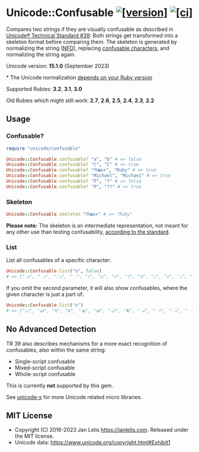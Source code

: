 # Unicode::Confusable [![[version]](https://badge.fury.io/rb/unicode-confusable.svg)](https://badge.fury.io/rb/unicode-confusable)  [![[ci]](https://github.com/janlelis/unicode-confusable/workflows/Test/badge.svg)](https://github.com/janlelis/unicode-confusable/actions?query=workflow%3ATest)

Compares two strings if they are visually confusable as described in [Unicode® Technical Standard #39](https://www.unicode.org/reports/tr39/#Confusable_Detection): Both strings get transformed into a skeleton format before comparing them. The skeleton is generated by normalizing the string ([NFD](http://unicode.org/reports/tr15/#Norm_Forms)), replacing [confusable characters](https://unicode.org/Public/security/12.1.0/confusables.txt), and normalizing the string again.

Unicode version: **15.1.0** (September 2023)

\* The Unicode normalization [depends on your Ruby version](https://idiosyncratic-ruby.com/73-unicode-version-mapping.html)

Supported Rubies: **3.2**, **3.1**, **3.0**

Old Rubies which might still work: **2.7**, **2.6**, **2.5**, **2.4**, **2.3**, **2.2**

## Usage

### Confusable?

```ruby
require "unicode/confusable"

Unicode::Confusable.confusable? "a", "b" # => false
Unicode::Confusable.confusable? "C", "С" # => true
Unicode::Confusable.confusable? "ℜ𝘂ᖯʏ", "Ruby" # => true
Unicode::Confusable.confusable? "Michael", "Michae1" # => true
Unicode::Confusable.confusable? "⁇", "?" # => false
Unicode::Confusable.confusable? "⁇", "??" # => true
```

### Skeleton

```ruby
Unicode::Confusable.skeleton "ℜ𝘂ᖯʏ" # => "Ruby"
```

**Please note:** The skeleton is an intermediate representation, not meant for any other use than testing confusability, [according to the standard](https://www.unicode.org/reports/tr39/#Confusable_Detection).

### List

List all confusables of a specific character:

```ruby
Unicode::Confusable.list("o", false)
# => ["ం", "ಂ", "ം", "ං", "०", "੦", "૦", "௦", "౦", "೦", "൦", "๐", "໐", "၀", "٥", "۵", "ｏ", "ℴ", "𝐨", "𝑜", "𝒐", "𝓸", "𝔬", "𝕠", "𝖔", "𝗈", "𝗼", "𝘰", "𝙤", "𝚘", "ᴏ", "ᴑ", "ꬽ", "ο", "𝛐", "𝜊", "𝝄", "𝝾", "𝞸", "σ", "𝛔", "𝜎", "𝝈", "𝞂", "𝞼", "ⲟ", "о", "ჿ", "օ", "ס", "ه", "𞸤", "𞹤", "𞺄", "ﻫ", "ﻬ", "ﻪ", "ﻩ", "ھ", "ﮬ", "ﮭ", "ﮫ", "ﮪ", "ہ", "ﮨ", "ﮩ", "ﮧ", "ﮦ", "ە", "ഠ", "ဝ", "𐓪", "𑣈", "𑣗", "𐐬"]
```

If you omit the second parameter, it will also show confusables, where the given character is just a part of:

```ruby
Unicode::Confusable.list("o")
# => ["⒪", "ꜵ", "℅", "ᴔ", "ꭁ", "ꭂ", "ﷲ", "№", "ం", "ಂ", "ം", "ං", "०", "੦", "૦", "௦", "౦", "೦", "൦", "๐", "໐", "၀", "٥", "۵", "ｏ", "ℴ", "𝐨", "𝑜", "𝒐", "𝓸", "𝔬", "𝕠", "𝖔", "𝗈", "𝗼", "𝘰", "𝙤", "𝚘", "ᴏ", "ᴑ", "ꬽ", "ο", "𝛐", "𝜊", "𝝄", "𝝾", "𝞸", "σ", "𝛔", "𝜎", "𝝈", "𝞂", "𝞼", "ⲟ", "о", "ჿ", "օ", "ס", "ه", "𞸤", "𞹤", "𞺄", "ﻫ", "ﻬ", "ﻪ", "ﻩ", "ھ", "ﮬ", "ﮭ", "ﮫ", "ﮪ", "ہ", "ﮨ", "ﮩ", "ﮧ", "ﮦ", "ە", "ഠ", "ဝ", "𐓪", "𑣈", "𑣗", "𐐬", "ۿ", "ø", "ꬾ", "ɵ", "ꝋ", "ө", "ѳ", "ꮎ", "ꮻ", "ꭴ", "ﳙ", "ơ", "œ", "ɶ", "∞", "ꝏ", "ꚙ", "ﳗ", "ﱑ", "ﳘ", "ﱒ", "ﶓ", "ﶔ", "ﱓ", "ﱔ", "ൟ", "တ", "ꭣ", "ﲠ", "ﳢ", "ﲥ", "ﳤ", "ﷻ", "ﴱ", "ﳨ", "ﴲ", "ﳪ", "ﷺ", "ﷷ", "ﳍ", "ﳖ", "ﳯ", "ﳞ", "ﳱ", "ﳦ", "ﲛ", "ﳠ", "ﯭ", "ﯬ"]
```

## No Advanced Detection

TR 39 also describes mechanisms for a more exact recognition of confusables, also within the same string:

- Single-script confusable
- Mixed-script confusable
- Whole-script confusable

This is currently **not** supported by this gem.

See [unicode-x](https://github.com/janlelis/unicode-x) for more Unicode related micro libraries.

## MIT License

- Copyright (C) 2016-2023 Jan Lelis <https://janlelis.com>. Released under the MIT license.
- Unicode data: https://www.unicode.org/copyright.html#Exhibit1
